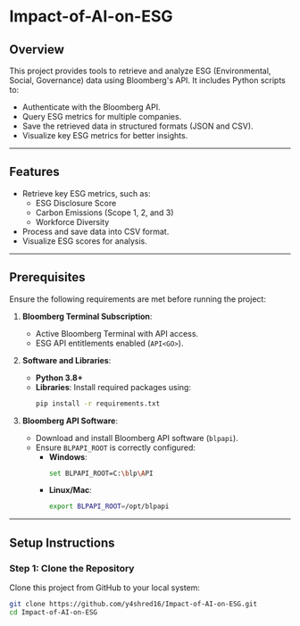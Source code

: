 # Impact-of-AI-on-ESG

## **Overview**
This project provides tools to retrieve and analyze ESG (Environmental, Social, Governance) data using Bloomberg's API. It includes Python scripts to:
- Authenticate with the Bloomberg API.
- Query ESG metrics for multiple companies.
- Save the retrieved data in structured formats (JSON and CSV).
- Visualize key ESG metrics for better insights.

---

## **Features**
- Retrieve key ESG metrics, such as:
  - ESG Disclosure Score
  - Carbon Emissions (Scope 1, 2, and 3)
  - Workforce Diversity
- Process and save data into CSV format.
- Visualize ESG scores for analysis.

---

## **Prerequisites**
Ensure the following requirements are met before running the project:
1. **Bloomberg Terminal Subscription**:
   - Active Bloomberg Terminal with API access.
   - ESG API entitlements enabled (`API<GO>`).

2. **Software and Libraries**:
   - **Python 3.8+**
   - **Libraries**: Install required packages using:
     ```bash
     pip install -r requirements.txt
     ```

3. **Bloomberg API Software**:
   - Download and install Bloomberg API software (`blpapi`).
   - Ensure `BLPAPI_ROOT` is correctly configured:
     - **Windows**:
       ```bash
       set BLPAPI_ROOT=C:\blp\API
       ```
     - **Linux/Mac**:
       ```bash
       export BLPAPI_ROOT=/opt/blpapi
       ```

---

## **Setup Instructions**

### Step 1: Clone the Repository
Clone this project from GitHub to your local system:
```bash
git clone https://github.com/y4shred16/Impact-of-AI-on-ESG.git
cd Impact-of-AI-on-ESG
